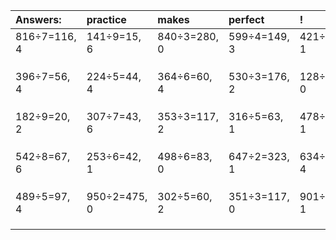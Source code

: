 | Answers: | practice | makes | perfect | ! |
| :--- | :--- | :--- | :--- | :--- |
| 816÷7=116, 4 | 141÷9=15, 6 | 840÷3=280, 0 | 599÷4=149, 3 | 421÷7=60, 1 | 
|   |   |   |   |   | 
|   |   |   |   |   | 
|   |   |   |   |   | 
| 396÷7=56, 4 | 224÷5=44, 4 | 364÷6=60, 4 | 530÷3=176, 2 | 128÷8=16, 0 | 
|   |   |   |   |   | 
|   |   |   |   |   | 
|   |   |   |   |   | 
| 182÷9=20, 2 | 307÷7=43, 6 | 353÷3=117, 2 | 316÷5=63, 1 | 478÷9=53, 1 | 
|   |   |   |   |   | 
|   |   |   |   |   | 
|   |   |   |   |   | 
| 542÷8=67, 6 | 253÷6=42, 1 | 498÷6=83, 0 | 647÷2=323, 1 | 634÷6=105, 4 | 
|   |   |   |   |   | 
|   |   |   |   |   | 
|   |   |   |   |   | 
| 489÷5=97, 4 | 950÷2=475, 0 | 302÷5=60, 2 | 351÷3=117, 0 | 901÷2=450, 1 | 
|   |   |   |   |   | 
|   |   |   |   |   | 
|   |   |   |   |   | 
